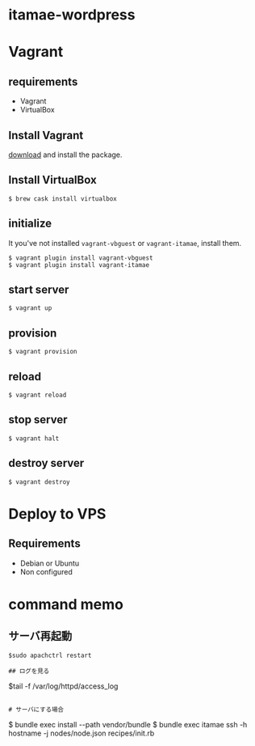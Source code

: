 itamae-wordpress
================

# Vagrant
## requirements
* Vagrant
* VirtualBox

## Install Vagrant
[download](https://www.vagrantup.com/downloads.html) and install the package.

## Install VirtualBox
```
$ brew cask install virtualbox
```

## initialize
It you've not installed `vagrant-vbguest` or `vagrant-itamae`, install them.
```
$ vagrant plugin install vagrant-vbguest
$ vagrant plugin install vagrant-itamae
```

## start server
```
$ vagrant up
```

## provision
```
$ vagrant provision
```

## reload
```
$ vagrant reload
```

## stop server
```
$ vagrant halt
```

## destroy server
```
$ vagrant destroy
```

# Deploy to VPS
## Requirements
* Debian or Ubuntu
* Non configured

# command memo
## サーバ再起動
```
$sudo apachctrl restart

## ログを見る
```
$tail -f /var/log/httpd/access_log

```

# サーバにする場合
```
$ bundle exec install --path vendor/bundle
$ bundle exec itamae ssh -h hostname -j nodes/node.json recipes/init.rb
```
